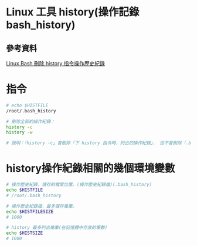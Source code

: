# Linux 工具 history(操作記錄 bash_history)

## 參考資料

[Linux Bash 刪除 history 指令操作歷史紀錄](https://xyz.cinc.biz/2017/08/linux-bash-history-clear.html)

# 指令

```bash
# echo $HISTFILE
/root/.bash_history

# 刪除全部的操作紀錄：
history -c
history -w

# 說明：「history -c」會刪除「下 history 指令時，列出的操作紀錄」， 但不會刪除「.bash_history」(HISTFILE)的檔案內容，為避免重新登入後，又讀取「.bash_history」(HISTFILE)的檔案內容， 所以須再用「history -w」寫入目前已清空的操作紀錄。
```

# history操作紀錄相關的幾個環境變數

```bash
# 操作歷史紀錄，儲存的檔案位置。(操作歷史紀錄檔)(.bash_history)
echo $HISTFILE
# /root/.bash_history

# 操作歷史紀錄檔，最多儲存幾筆。
echo $HISTFILESIZE
# 1000

# history 最多列出幾筆(在記憶體中存放的筆數)
echo $HISTSIZE
# 1000
```
